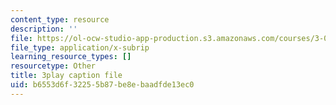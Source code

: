```yaml
---
content_type: resource
description: ''
file: https://ol-ocw-studio-app-production.s3.amazonaws.com/courses/3-091sc-introduction-to-solid-state-chemistry-fall-2010/b6553d6f32255b87be8ebaadfde13ec0_xu-p6Ffh-A.vtt
file_type: application/x-subrip
learning_resource_types: []
resourcetype: Other
title: 3play caption file
uid: b6553d6f-3225-5b87-be8e-baadfde13ec0
---
```

